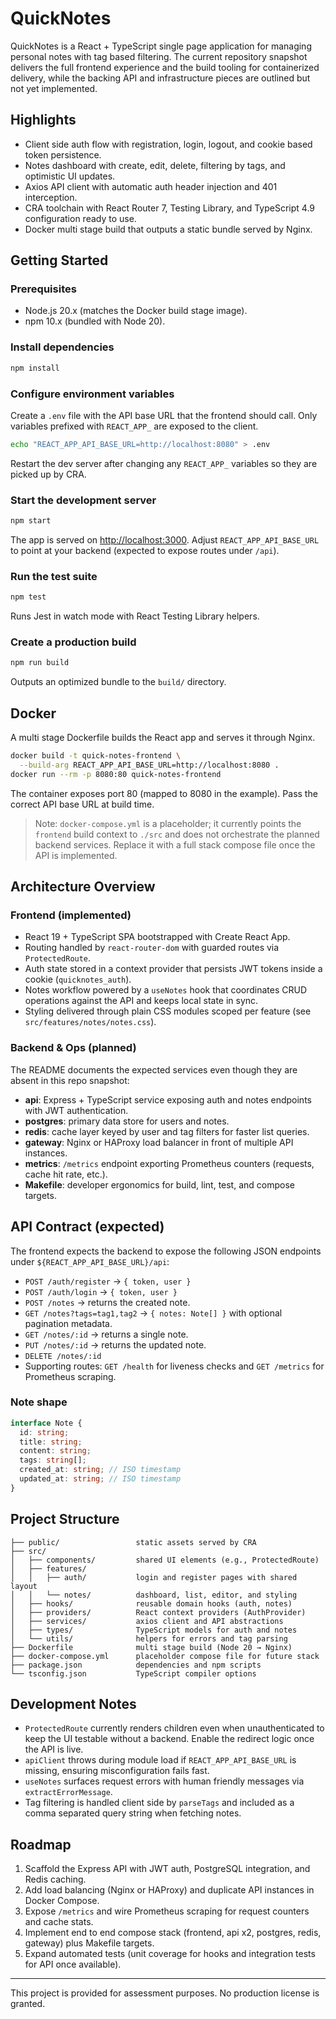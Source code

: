 # QuickNotes

QuickNotes is a React + TypeScript single page application for managing personal notes with tag based filtering. The current repository snapshot delivers the full frontend experience and the build tooling for containerized delivery, while the backing API and infrastructure pieces are outlined but not yet implemented.

## Highlights
- Client side auth flow with registration, login, logout, and cookie based token persistence.
- Notes dashboard with create, edit, delete, filtering by tags, and optimistic UI updates.
- Axios API client with automatic auth header injection and 401 interception.
- CRA toolchain with React Router 7, Testing Library, and TypeScript 4.9 configuration ready to use.
- Docker multi stage build that outputs a static bundle served by Nginx.

## Getting Started

### Prerequisites
- Node.js 20.x (matches the Docker build stage image).
- npm 10.x (bundled with Node 20).

### Install dependencies
```bash
npm install
```

### Configure environment variables
Create a `.env` file with the API base URL that the frontend should call. Only variables prefixed with `REACT_APP_` are exposed to the client.
```bash
echo "REACT_APP_API_BASE_URL=http://localhost:8080" > .env
```
Restart the dev server after changing any `REACT_APP_` variables so they are picked up by CRA.

### Start the development server
```bash
npm start
```
The app is served on <http://localhost:3000>. Adjust `REACT_APP_API_BASE_URL` to point at your backend (expected to expose routes under `/api`).

### Run the test suite
```bash
npm test
```
Runs Jest in watch mode with React Testing Library helpers.

### Create a production build
```bash
npm run build
```
Outputs an optimized bundle to the `build/` directory.

## Docker
A multi stage Dockerfile builds the React app and serves it through Nginx.
```bash
docker build -t quick-notes-frontend \
  --build-arg REACT_APP_API_BASE_URL=http://localhost:8080 .
docker run --rm -p 8080:80 quick-notes-frontend
```
The container exposes port 80 (mapped to 8080 in the example). Pass the correct API base URL at build time.

> Note: `docker-compose.yml` is a placeholder; it currently points the `frontend` build context to `./src` and does not orchestrate the planned backend services. Replace it with a full stack compose file once the API is implemented.

## Architecture Overview

### Frontend (implemented)
- React 19 + TypeScript SPA bootstrapped with Create React App.
- Routing handled by `react-router-dom` with guarded routes via `ProtectedRoute`.
- Auth state stored in a context provider that persists JWT tokens inside a cookie (`quicknotes_auth`).
- Notes workflow powered by a `useNotes` hook that coordinates CRUD operations against the API and keeps local state in sync.
- Styling delivered through plain CSS modules scoped per feature (see `src/features/notes/notes.css`).

### Backend & Ops (planned)
The README documents the expected services even though they are absent in this repo snapshot:
- **api**: Express + TypeScript service exposing auth and notes endpoints with JWT authentication.
- **postgres**: primary data store for users and notes.
- **redis**: cache layer keyed by user and tag filters for faster list queries.
- **gateway**: Nginx or HAProxy load balancer in front of multiple API instances.
- **metrics**: `/metrics` endpoint exporting Prometheus counters (requests, cache hit rate, etc.).
- **Makefile**: developer ergonomics for build, lint, test, and compose targets.

## API Contract (expected)
The frontend expects the backend to expose the following JSON endpoints under `${REACT_APP_API_BASE_URL}/api`:
- `POST /auth/register` → `{ token, user }`
- `POST /auth/login` → `{ token, user }`
- `POST /notes` → returns the created note.
- `GET /notes?tags=tag1,tag2` → `{ notes: Note[] }` with optional pagination metadata.
- `GET /notes/:id` → returns a single note.
- `PUT /notes/:id` → returns the updated note.
- `DELETE /notes/:id`
- Supporting routes: `GET /health` for liveness checks and `GET /metrics` for Prometheus scraping.

### Note shape
```ts
interface Note {
  id: string;
  title: string;
  content: string;
  tags: string[];
  created_at: string; // ISO timestamp
  updated_at: string; // ISO timestamp
}
```

## Project Structure
```
├── public/                 static assets served by CRA
├── src/
│   ├── components/         shared UI elements (e.g., ProtectedRoute)
│   ├── features/
│   │   ├── auth/           login and register pages with shared layout
│   │   └── notes/          dashboard, list, editor, and styling
│   ├── hooks/              reusable domain hooks (auth, notes)
│   ├── providers/          React context providers (AuthProvider)
│   ├── services/           axios client and API abstractions
│   ├── types/              TypeScript models for auth and notes
│   └── utils/              helpers for errors and tag parsing
├── Dockerfile              multi stage build (Node 20 → Nginx)
├── docker-compose.yml      placeholder compose file for future stack
├── package.json            dependencies and npm scripts
└── tsconfig.json           TypeScript compiler options
```

## Development Notes
- `ProtectedRoute` currently renders children even when unauthenticated to keep the UI testable without a backend. Enable the redirect logic once the API is live.
- `apiClient` throws during module load if `REACT_APP_API_BASE_URL` is missing, ensuring misconfiguration fails fast.
- `useNotes` surfaces request errors with human friendly messages via `extractErrorMessage`.
- Tag filtering is handled client side by `parseTags` and included as a comma separated query string when fetching notes.

## Roadmap
1. Scaffold the Express API with JWT auth, PostgreSQL integration, and Redis caching.
2. Add load balancing (Nginx or HAProxy) and duplicate API instances in Docker Compose.
3. Expose `/metrics` and wire Prometheus scraping for request counters and cache stats.
4. Implement end to end compose stack (frontend, api x2, postgres, redis, gateway) plus Makefile targets.
5. Expand automated tests (unit coverage for hooks and integration tests for API once available).

---
This project is provided for assessment purposes. No production license is granted.
